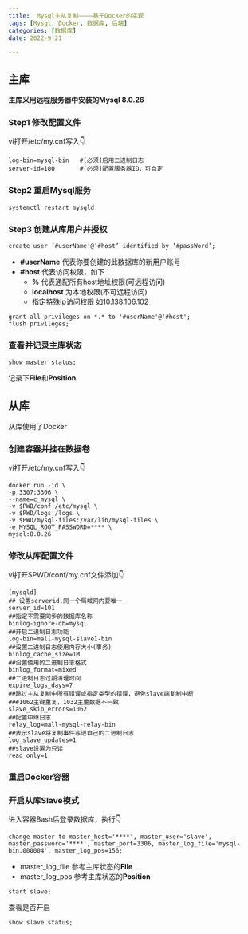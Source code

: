 ```yaml
---
title:  Mysql主从复制————基于Docker的实现
tags: [Mysql, Docker, 数据库, 后端]
categories: [数据库]
date: 2022-9-21

---
```


## 主库

**主库采用远程服务器中安装的Mysql 8.0.26**
### Step1 修改配置文件

vi打开/etc/my.cnf写入👇

```
log-bin=mysql-bin   #[必须]启用二进制日志
server-id=100       #[必须]配置服务器ID，可自定
```

### Step2 重启Mysql服务

```
systemctl restart mysqld
```

### Step3 创建从库用户并授权

```
create user ‘#userName’@’#host’ identified by ‘#passWord’;
```
- **#userName** 代表你要创建的此数据库的新用户账号
- **#host** 代表访问权限，如下：
  - **%** 代表通配所有host地址权限(可远程访问)
  - **localhost** 为本地权限(不可远程访问)
  - 指定特殊Ip访问权限 如10.138.106.102

```
grant all privileges on *.* to '#userName'@'#host';
flush privileges;
```

### 查看并记录主库状态

```
show master status;
```
记录下**File**和**Position**

## 从库

从库使用了Docker

### 创建容器并挂在数据卷
vi打开/etc/my.cnf写入👇
```
docker run -id \
-p 3307:3306 \
--name=c_mysql \
-v $PWD/conf:/etc/mysql \
-v $PWD/logs:/logs \
-v $PWD/mysql-files:/var/lib/mysql-files \
-e MYSQL_ROOT_PASSWORD=**** \
mysql:8.0.26
```

### 修改从库配置文件
vi打开$PWD/conf/my.cnf文件添加👇
```
[mysqld]
## 设置serverid,同一个局域网内要唯一
server_id=101
##指定不需要同步的数据库名称
binlog-ignore-db=mysql
##开启二进制日志功能
log-bin=mall-mysql-slave1-bin
##设置二进制日志使用内存大小(事务)
binlog_cache_size=1M
##设置使用的二进制日志格式
binlog_format=mixed
##二进制日志过期清理时间
expire_logs_days=7
##跳过主从复制中所有错误或指定类型的错误，避免slave端复制中断
###1062主键重复，1032主重数据不一致
slave_skip_errors=1062
##配置中继日志
relay_log=mall-mysql-relay-bin
##表示slave将复制事件写进自己的二进制日志
log_slave_updates=1
##slave设置为只读
read_only=1
```

### 重启Docker容器

### 开启从库Slave模式
进入容器Bash后登录数据库，执行👇
```
change master to master_host='****', master_user='slave', master_password='****', master_port=3306, master_log_file='mysql-bin.000004', master_log_pos=156;
```

- master_log_file 参考主库状态的**File**
- master_log_pos 参考主库状态的**Position**

```
start slave;
```

查看是否开启
```
show slave status;
```